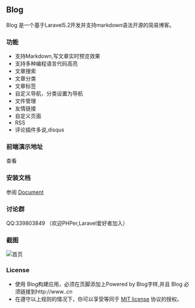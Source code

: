 ##  Blog
 Blog 是一个基于Laravel5.2开发并支持markdown语法开源的简易博客。

### 功能
*  支持Markdown,写文章实时预览效果
*  支持多种编程语言代码高亮
*  文章搜索
*  文章分类
*  文章标签
*  自定义导航，分类设置为导航
*  文件管理
*  友情链接
*  自定义页面
*  RSS
*  评论插件多说,disqus

### 前端演示地址
查看 [](http://.cn "")

### 安装文档
参阅 [Document](http://www..cn/article/1 "Document")

### 讨论群
QQ:339803849 （欢迎PHPer,Laravel爱好者加入）

### 截图

![首页](http://.cn/uploads/blog/new-index.png "首页")


### License
* 使用 Blog构建应用，必须在页脚添加上Powered by  Blog字样,并且 Blog 必须链接到http://www..cn
* 在遵守以上规则的情况下，你可以享受等同于 [MIT license](http://opensource.org/licenses/MIT) 协议的授权。
